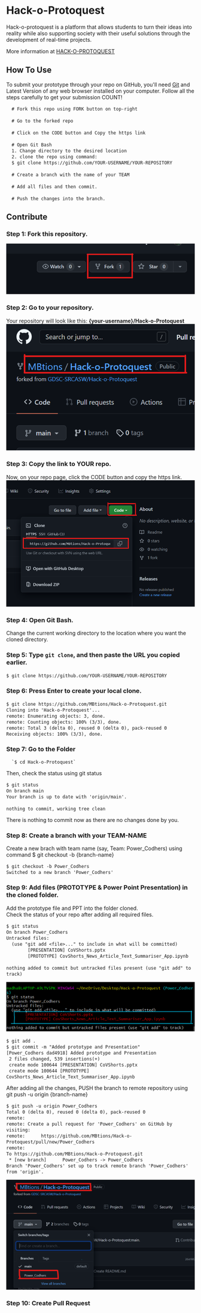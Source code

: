 # Hack-o-Protoquest
Hack-o-protoquest is a platform that allows students to turn their ideas into reality while also supporting society with their useful solutions through the development of real-time projects.

More information at [HACK-O-PROTOQUEST](https://www.gdscsrcasw.live/hack-o-protoquest/)

## How To Use
To submit your prototype through your repo on GitHub, you'll need [Git](https://git-scm.com/) and Latest Version of any web browser installed on your computer.
Follow all the steps carefully to get your submission COUNT!

      # Fork this repo using FORK button on top-right
      
      # Go to the forked repo
      
      # Click on the CODE button and Copy the https link
      
      # Open Git Bash
      1. Change directory to the desired location
      2. clone the repo using command:
      $ git clone https://github.com/YOUR-USERNAME/YOUR-REPOSITORY
      
      # Create a branch with the name of your TEAM
      
      # Add all files and then commit.
      
      # Push the changes into the branch.
      

## Contribute

### Step 1: Fork this repository.
   ![Fork button](https://github.com/MBtions/New/blob/master/fork.png?raw=true)

### Step 2: Go to your repository.
Your repository will look like this: **{your-username}/Hack-o-Protoquest**
   ![your repository](https://github.com/MBtions/New/blob/master/your-repository.png?raw=true)
   
### Step 3: Copy the link to YOUR repo.
Now, on your repo page, click the CODE button and copy the https link.
   ![Click on Code button and copy https link to your repo](https://github.com/MBtions/New/blob/master/click%20on%20code%20and%20copy%20the%20link%20to%20your%20repo.png?raw=true)

### Step 4: Open Git Bash.
Change the current working directory to the location where you want the cloned directory.

### Step 5: Type `git clone`, and then paste the URL you copied earlier.
`$ git clone https://github.com/YOUR-USERNAME/YOUR-REPOSITORY`

### Step 6: Press Enter to create your local clone.
```
$ git clone https://github.com/MBtions/Hack-o-Protoquest.git
Cloning into 'Hack-o-Protoquest'...
remote: Enumerating objects: 3, done.
remote: Counting objects: 100% (3/3), done.
remote: Total 3 (delta 0), reused 0 (delta 0), pack-reused 0
Receiving objects: 100% (3/3), done.
```

### Step 7: Go to the Folder
      `$ cd Hack-o-Protoquest`

Then, check the status using git status  
```
$ git status  
On branch main  
Your branch is up to date with 'origin/main'.

nothing to commit, working tree clean  
```
There is nothing to commit now as there are no changes done by you.

### Step 8: Create a branch with your TEAM-NAME
Create a new brach with team name (say, Team: Power_Codhers) using command $ git checkout -b {branch-name}
```
$ git checkout -b Power_Codhers
Switched to a new branch 'Power_Codhers'
```

### Step 9: Add files (PROTOTYPE & Power Point Presentation) in the cloned folder.
Add the prototype file and PPT into the folder cloned.  
Check the status of your repo after adding all required files.
```
$ git status
On branch Power_Codhers
Untracked files:
  (use "git add <file>..." to include in what will be committed)
        [PRESENTATION] CoVShorts.pptx
        [PROTOTYPE] CovShorts_News_Article_Text_Summariser_App.ipynb

nothing added to commit but untracked files present (use "git add" to track)
```
![Added files in the status](https://github.com/MBtions/New/blob/master/added%20files-%20prototype%20and%20presentation.png?raw=true)
```
$ git add .
$ git commit -m "Added prototype and Presentation"
[Power_Codhers dad4918] Added prototype and Presentation
 2 files changed, 539 insertions(+)
 create mode 100644 [PRESENTATION] CoVShorts.pptx
 create mode 100644 [PROTOTYPE] CovShorts_News_Article_Text_Summariser_App.ipynb
```
After adding all the changes, PUSH the branch to remote repository using git push -u origin {branch-name}
```
$ git push -u origin Power_Codhers
Total 0 (delta 0), reused 0 (delta 0), pack-reused 0
remote:
remote: Create a pull request for 'Power_Codhers' on GitHub by visiting:
remote:      https://github.com/MBtions/Hack-o-Protoquest/pull/new/Power_Codhers
remote:
To https://github.com/MBtions/Hack-o-Protoquest.git
 * [new branch]      Power_Codhers -> Power_Codhers
Branch 'Power_Codhers' set up to track remote branch 'Power_Codhers' from 'origin'.
```
![Push Changes on remote repo](https://github.com/MBtions/New/blob/master/push%20changes%20on%20your%20remote%20repo.png?raw=true)

### Step 10: Create Pull Request






